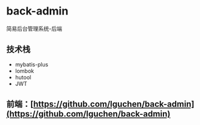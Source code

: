# back-admin
简易后台管理系统-后端
## 技术栈
- mybatis-plus
- lombok
- hutool
- JWT
## 前端：[https://github.com/lguchen/back-admin](https://github.com/lguchen/back-admin)
